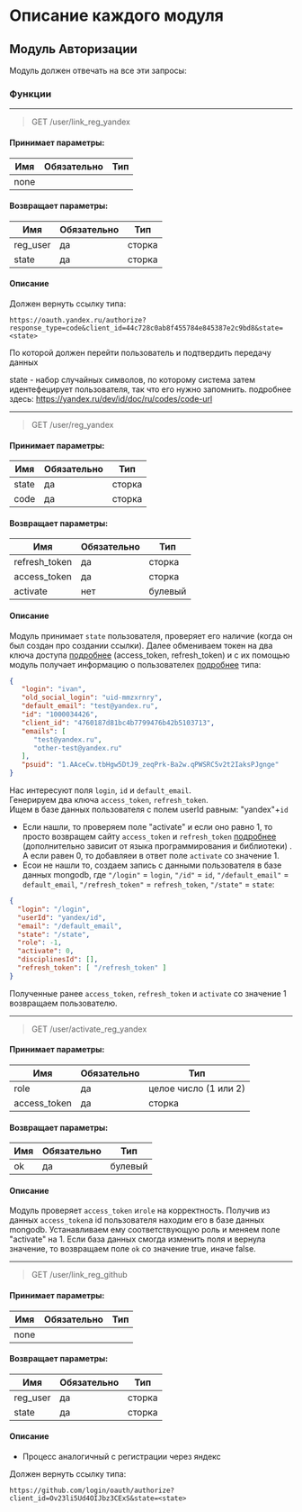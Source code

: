 # Описание каждого модуля
## Модуль Авторизации

Модуль должен отвечать на все эти запросы:

### Функции
-------------
> GET /user/link_reg_yandex
#### Принимает параметры:
| Имя    | Обязательно | Тип |
| -------- | ------- | ------- |
| none  |     |       |

#### Возвращает параметры:
| Имя    | Обязательно | Тип |
| -------- | ------- | ------- |
| reg_user  |   да  |   сторка   |
| state |   да  |   сторка   |

#### Описание
Должен вернуть ссылку типа:
```
https://oauth.yandex.ru/authorize?response_type=code&client_id=44c728c0ab8f455784e845387e2c9bd8&state=<state>
```
По которой должен перейти пользователь и подтвердить передачу данных<br>

state - набор случайных символов, по которому система затем идентефецирует пользователя, так что его нужно запомнить.
подробнее здесь: https://yandex.ru/dev/id/doc/ru/codes/code-url

-------------
> GET /user/reg_yandex
#### Принимает параметры:
| Имя    | Обязательно | Тип |
| -------- | ------- | ------- |
| state  |   да  |  сторка   |
| code  |   да  |  сторка   |

#### Возвращает параметры:
| Имя    | Обязательно | Тип |
| -------- | ------- | ------- |
| refresh_token  |   да  |   сторка   |
| access_token |   да  |   сторка   |
| activate |   нет  |   булевый   |

#### Описание

Модуль принимает <code>state</code> пользователя, проверяет его наличие (когда он был создан про создании ссылки). Далее обмениваем токен на два ключа доступа [подробнее](https://yandex.ru/dev/id/doc/ru/codes/code-url#token) 
(access_token, refresh_token) и с их помощью модуль получает информацию о пользователех [подробнее](https://yandex.ru/dev/id/doc/ru/user-information) типа:
```json
{
   "login": "ivan",
   "old_social_login": "uid-mmzxrnry",
   "default_email": "test@yandex.ru",
   "id": "1000034426",
   "client_id": "4760187d81bc4b7799476b42b5103713",
   "emails": [
      "test@yandex.ru",
      "other-test@yandex.ru"
   ],
   "psuid": "1.AAceCw.tbHgw5DtJ9_zeqPrk-Ba2w.qPWSRC5v2t2IaksPJgnge"
}
```
Нас интересуют поля <code>login</code>, <code>id</code> и <code>default_email</code>.<br>
Генерируем два ключа <code>access_token</code>, <code>refresh_token</code>.<br>
Ищем в базе данных пользователя с полем userId равным: "yandex"+<code>id</code><br>
* Если нашли, то проверяем поле "activate" и если оно равно 1, то просто возвращем сайту <code>access_token</code> и <code>refresh_token</code> [подробнее](https://www.youtube.com/watch?v=IB9gsnlRt-4) (дополнительно зависит от языка программирования и библиотеки) . А если равен 0, то добавляеи в ответ поле <code>activate</code> со значение 1.
* Есои не нашли то, создаем запись с данными пользователя в базе данных mongodb, где <code>"/login"</code> = <code>login</code>, <code>"/id"</code> = <code>id</code>, <code>"/default_email"</code> = <code>default_email</code>,
<code>"/refresh_token"</code> = <code>refresh_token</code>, <code>"/state"</code> = <code>state</code>:
```json
{
  "login": "/login", 
  "userId": "yandex/id",
  "email": "/default_email",
  "state": "/state",
  "role": -1,
  "activate": 0,
  "disciplinesId": [],
  "refresh_token": [ "/refresh_token" ] 
}
```
Полученные ранее <code>access_token</code>, <code>refresh_token</code> и <code>activate</code> со значение 1 возвращаем пользователю.

-------------
> GET /user/activate_reg_yandex
#### Принимает параметры:
| Имя    | Обязательно | Тип |
| -------- | ------- | ------- |
| role  |   да  |  целое число (1 или 2)   |
| access_token  |   да  |  сторка   |

#### Возвращает параметры:
| Имя    | Обязательно | Тип |
| -------- | ------- | ------- |
| ok  |   да  |   булевый   |

#### Описание

Модуль проверяет <code>access_token</code> и<code>role</code> на корректность. Получив из данных <code>access_token</code>а id пользователя находим его в базе данных mongodb. Устанавливаем ему соответствующую роль и меняем поле
"activate" на 1. Если база данных смогда изменить поля и вернула значение, то возвращаем поле <code>ok</code> со значение true, иначе false.



-------------
> GET /user/link_reg_github
#### Принимает параметры:
| Имя    | Обязательно | Тип |
| -------- | ------- | ------- |
| none  |       |       |

#### Возвращает параметры:
| Имя    | Обязательно | Тип |
| -------- | ------- | ------- |
| reg_user  |   да  |   сторка   |
| state |   да  |   сторка   |

#### Описание
* Процесс аналогичный с регистрации через яндекс

Должен вернуть ссылку типа:
```
https://github.com/login/oauth/authorize?client_id=Ov23li5Ud4OIJbz3CExS&state=<state>
```
